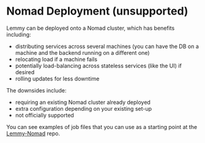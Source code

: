 # Nomad Deployment (unsupported)

Lemmy can be deployed onto a Nomad cluster, which has benefits including:

- distributing services across several machines (you can have the DB on a machine and the backend running on a different one)
- relocating load if a machine fails
- potentially load-balancing across stateless services (like the UI) if desired
- rolling updates for less downtime

The downsides include:

- requiring an existing Nomad cluster already deployed
- extra configuration depending on your existing set-up
- not officially supported

You can see examples of job files that you can use as a starting point at the [Lemmy-Nomad](https://github.com/LemmyNet/lemmy-nomad) repo.
